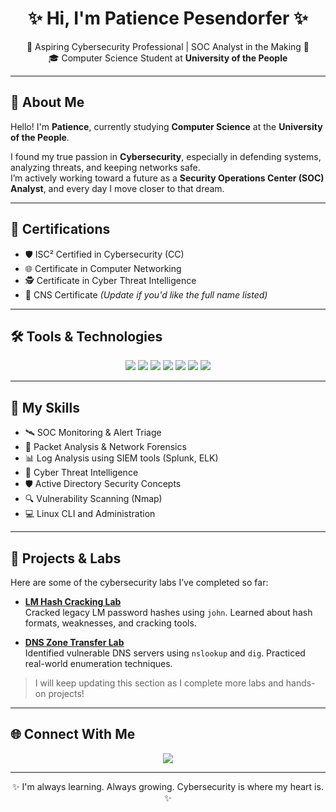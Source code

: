 <h1 align="center">✨ Hi, I'm Patience Pesendorfer ✨</h1>

<p align="center">
  🌱 Aspiring Cybersecurity Professional | SOC Analyst in the Making 🌱<br>
  🎓 Computer Science Student at <strong>University of the People</strong>
</p>

---

## 🚀 About Me

Hello! I'm **Patience**, currently studying **Computer Science** at the **University of the People**.

I found my true passion in **Cybersecurity**, especially in defending systems, analyzing threats, and keeping networks safe.  
I’m actively working toward a future as a **Security Operations Center (SOC) Analyst**, and every day I move closer to that dream.

---

## 📜 Certifications

- 🛡️ ISC² Certified in Cybersecurity (CC)
- 🌐 Certificate in Computer Networking
- 🕵️ Certificate in Cyber Threat Intelligence
- 🧠 CNS Certificate *(Update if you'd like the full name listed)*

---

## 🛠️ Tools & Technologies

<p align="center">
  <img src="https://img.shields.io/badge/Wireshark-005f87?style=for-the-badge&logo=wireshark&logoColor=white" />
  <img src="https://img.shields.io/badge/Splunk-000000?style=for-the-badge&logo=splunk&logoColor=white" />
  <img src="https://img.shields.io/badge/Active%20Directory-4285F4?style=for-the-badge&logo=windows&logoColor=white" />
  <img src="https://img.shields.io/badge/ELK%20Stack-005571?style=for-the-badge&logo=elasticstack&logoColor=white" />
  <img src="https://img.shields.io/badge/TheHive-FFCC00?style=for-the-badge" />
  <img src="https://img.shields.io/badge/Linux-FCC624?style=for-the-badge&logo=linux&logoColor=black" />
  <img src="https://img.shields.io/badge/Nmap-0078D7?style=for-the-badge" />
</p>

---

## 🧠 My Skills

- 🛰️ SOC Monitoring & Alert Triage
- 🧪 Packet Analysis & Network Forensics
- 📊 Log Analysis using SIEM tools (Splunk, ELK)
- 🧠 Cyber Threat Intelligence
- 🛡️ Active Directory Security Concepts
- 🔍 Vulnerability Scanning (Nmap)
- 💻 Linux CLI and Administration

---

## 🔬 Projects & Labs

Here are some of the cybersecurity labs I’ve completed so far:

- **[LM Hash Cracking Lab](https://github.com/PDefends/PDefends/tree/main/labs/LM-Hash-Cracking)**  
  Cracked legacy LM password hashes using `john`. Learned about hash formats, weaknesses, and cracking tools.

- **[DNS Zone Transfer Lab](https://github.com/PDefends/PDefends/tree/main/labs/DNS-Zone-Transfer)**  
  Identified vulnerable DNS servers using `nslookup` and `dig`. Practiced real-world enumeration techniques.

> I will keep updating this section as I complete more labs and hands-on projects!


---

## 🌐 Connect With Me

<p align="center">
  <a href="https://www.linkedin.com/in/patience-pesendorfer-243089309">
    <img src="https://img.shields.io/badge/LinkedIn-0077B5?style=for-the-badge&logo=linkedin&logoColor=white" />
  </a>
</p>

---

<p align="center">
  ✨ I'm always learning. Always growing. Cybersecurity is where my heart is. ✨
</p>
